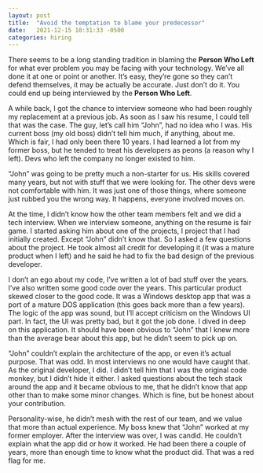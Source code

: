 ```yaml
---
layout: post
title:  "Avoid the temptation to blame your predecessor"
date:   2021-12-15 10:31:33 -0500
categories: hiring
---
```

There seems to be a long standing tradition in blaming the **Person Who Left** for what ever problem you may be facing with your technology. We’ve all done it at one or point or another. It’s easy, they’re gone so they can’t defend themselves, it may be actually be accurate. Just don’t do it. You could end up being interviewed by the **Person Who Left**.

A while back, I got the chance to interview someone who had been roughly my replacement at a previous job. As soon as I saw his resume, I could tell that was the case. The guy, let’s call him “John”, had no idea who I was. His current boss (my old boss) didn’t tell him much, if anything, about me. Which is fair, I had only been there 10 years. I had learned a lot from my former boss, but he tended to treat his developers as peons (a reason why I left). Devs who left the company no longer existed to him.

“John” was going to be pretty much a non-starter for us. His skills covered many years, but not with stuff that we were looking for. The other devs were not comfortable with him. It was just one of those things, where someone just rubbed you the wrong way. It happens, everyone involved moves on.

At the time, I didn’t know how the other team members felt and we did a tech interview. When we interview someone, anything on the resume is fair game. I started asking him about one of the projects, I project that I had initially created. Except “John” didn’t know that. So I asked a few questions about the project. He took almost all credit for developing it (it was a mature product when I left) and he said he had to fix the bad design of the previous developer.

I don’t an ego about my code, I’ve written a lot of bad stuff over the years. I’ve also written some good code over the years. This particular product skewed closer to the good code. It was a Windows desktop app that was a port of a mature DOS application (this goes back more than a few years). The logic of the app was sound, but I’ll accept criticism on the Windows UI part. In fact, the UI was pretty bad, but it got the job done. I dived in deep on this application. It should have been obvious to “John” that I knew more than the average bear about this app, but he didn’t seem to pick up on.

“John” couldn’t explain the architecture of the app, or even it’s actual purpose. That was odd. In most interviews no one would have caught that. As the original developer, I did. I didn’t tell him that I was the original code monkey, but I didn’t hide it either. I asked questions about the tech stack around the app and it became obvious to me, that he didn’t know that app other than to make some minor changes. Which is fine, but be honest about your contribution.

Personality-wise, he didn’t mesh with the rest of our team, and we value that more than actual experience. My boss knew that “John” worked at my former employer. After the interview was over, I was candid. He couldn’t explain what the app did or how it worked. He had been there a couple of years, more than enough time to know what the product did. That was a red flag for me.
